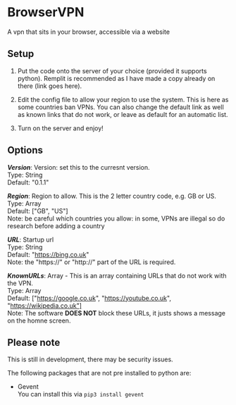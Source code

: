 # BrowserVPN
A vpn that sits in your browser, accessible via a website

## **Setup**
1. Put the code onto the server of your choice (provided it supports python). Remplit is recommended as I have made a copy already on there (link goes here).

2. Edit the config file to allow your region to use the system. This is here as some countries ban VPNs. You can also change the default link as well as known links that do not work, or leave as default for an automatic list.

3. Turn on the server and enjoy!


## **Options**

***Version***: Version: set this to the curresnt version.
<br/> Type: String
<br/> Default: "0.1.1"


***Region***: Region to allow. This is the 2 letter country code, e.g. GB or US.
<br/> Type: Array
<br/> Default: ["GB", "US"]
<br/> Note: be careful which countries you allow: in some, VPNs are illegal so do research before adding a country


***URL***: Startup url
<br/>Type: String
<br/>Default: "https://bing.co.uk"
<br/>Note: the "https://" or "http://" part of the URL is required.

***KnownURLs***: Array - This is an array containing URLs that do not work with the VPN.
<br/>Type: Array
<br/>Default: ["https://google.co.uk", "https://youtube.co.uk", "https://wikipedia.co.uk"]
<br/>Note: The software **DOES NOT** block these URLs, it justs shows a message on the homne screen.


## **Please note**

This is still in development, there may be security issues.

The following packages that are not pre installed to python are:
- Gevent
 <br/> You can install this via ```pip3 install gevent```
